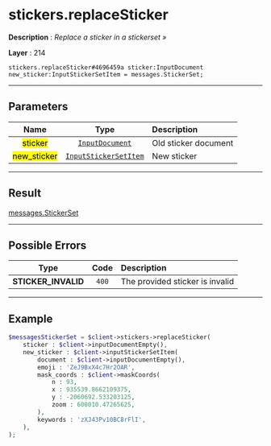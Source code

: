 # stickers.replaceSticker

**Description** : *Replace a sticker in a stickerset &raquo;*

**Layer** : 214

```tl
stickers.replaceSticker#4696459a sticker:InputDocument new_sticker:InputStickerSetItem = messages.StickerSet;
```

---

## Parameters

| Name | Type | Description |
| :---: | :---: | :--- |
| <mark>sticker</mark> | [`InputDocument`](type/InputDocument) | Old sticker document |
| <mark>new_sticker</mark> | [`InputStickerSetItem`](type/InputStickerSetItem) | New sticker |

---

## Result

[messages.StickerSet](type/messages.StickerSet)

---

## Possible Errors

| Type | Code | Description |
| :---: | :---: | :--- |
| **STICKER_INVALID** | `400` | The provided sticker is invalid |

---

## Example

```php
$messagesStickerSet = $client->stickers->replaceSticker(
	sticker : $client->inputDocumentEmpty(),
	new_sticker : $client->inputStickerSetItem(
		document : $client->inputDocumentEmpty(),
		emoji : 'ZeJ9BxX4c7Hr2OAR',
		mask_coords : $client->maskCoords(
			n : 93,
			x : 935539.8662109375,
			y : -2060692.533203125,
			zoom : 600010.47265625,
		),
		keywords : 'zXJ43Pv10BC8rFlI',
	),
);
```